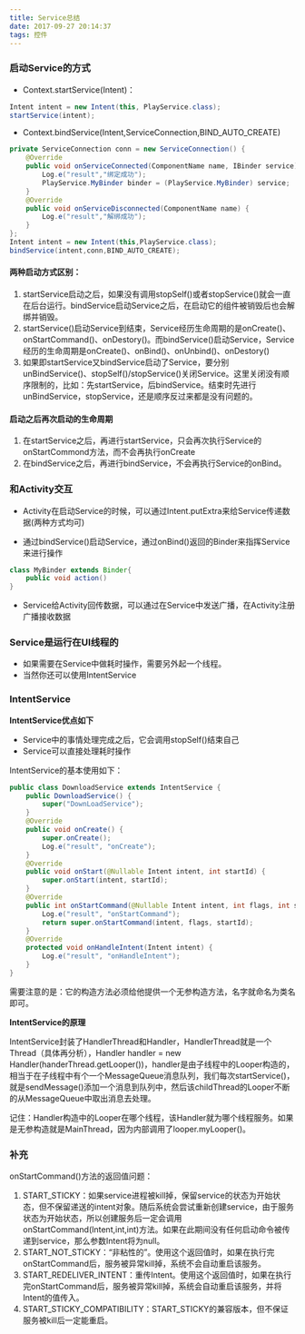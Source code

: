 ```yaml
---
title: Service总结
date: 2017-09-27 20:14:37
tags: 控件
---
```

### 启动Service的方式

- Context.startService(Intent)：
``` java
Intent intent = new Intent(this, PlayService.class);
startService(intent);
```

- Context.bindService(Intent,ServiceConnection,BIND_AUTO_CREATE)
``` java
private ServiceConnection conn = new ServiceConnection() {
    @Override
    public void onServiceConnected(ComponentName name, IBinder service) {
        Log.e("result","绑定成功");
        PlayService.MyBinder binder = (PlayService.MyBinder) service;
  	}
    @Override
    public void onServiceDisconnected(ComponentName name) {
        Log.e("result","解绑成功");
  	}
};
Intent intent = new Intent(this,PlayService.class);
bindService(intent,conn,BIND_AUTO_CREATE);
```

#### 两种启动方式区别：

1. startService启动之后，如果没有调用stopSelf()或者stopService()就会一直在后台运行。bindService启动Service之后，在启动它的组件被销毁后也会解绑并销毁。
2. startService()启动Service到结束，Service经历生命周期的是onCreate()、onStartCommand()、onDestory()。而bindService()启动Service，Service经历的生命周期是onCreate()、onBind()、onUnbind()、onDestory()
3. 如果即startService又bindService启动了Service，要分别unBindService()、stopSelf()/stopService()关闭Service。这里关闭没有顺序限制的，比如：先startService，后bindService。结束时先进行unBindService，stopService，还是顺序反过来都是没有问题的。

#### 启动之后再次启动的生命周期

1. 在startService之后，再进行startService，只会再次执行Service的onStartCommond方法，而不会再执行onCreate
2. 在bindService之后，再进行bindService，不会再执行Service的onBind。

### 和Activity交互

- Activity在启动Service的时候，可以通过Intent.putExtra来给Service传递数据(两种方式均可)

- 通过bindService()启动Service，通过onBind()返回的Binder来指挥Service来进行操作
``` java
class MyBinder extends Binder{
    public void action()
}
```

- Service给Activity回传数据，可以通过在Service中发送广播，在Activity注册广播接收数据

### Service是运行在UI线程的

- 如果需要在Service中做耗时操作，需要另外起一个线程。
- 当然你还可以使用IntentService

### IntentService

**IntentService优点如下**

- Service中的事情处理完成之后，它会调用stopSelf()结束自己
- Service可以直接处理耗时操作

IntentService的基本使用如下：
``` java
public class DownloadService extends IntentService {
    public DownloadService() {
        super("DownLoadService");
    }
    @Override
    public void onCreate() {
        super.onCreate();
        Log.e("result", "onCreate");
    }
    @Override
    public void onStart(@Nullable Intent intent, int startId) {
        super.onStart(intent, startId);
    }
    @Override
    public int onStartCommand(@Nullable Intent intent, int flags, int startId) {
        Log.e("result", "onStartCommand");
        return super.onStartCommand(intent, flags, startId);
    }
    @Override
    protected void onHandleIntent(Intent intent) {
        Log.e("result", "onHandleIntent");
    }
}
```

需要注意的是：它的构造方法必须给他提供一个无参构造方法，名字就命名为类名即可。

**IntentService的原理**

IntentService封装了HandlerThread和Handler，HandlerThread就是一个Thread（具体再分析），Handler handler = new Handler(handerThread.getLooper())，handler是由子线程中的Looper构造的，相当于在子线程中有个一个MessageQueue消息队列，我们每次startService()，就是sendMessage()添加一个消息到队列中，然后该childThread的Looper不断的从MessageQueue中取出消息去处理。

记住：Handler构造中的Looper在哪个线程，该Handler就为哪个线程服务。如果是无参构造就是MainThread，因为内部调用了looper.myLooper()。

### 补充

onStartCommand()方法的返回值问题：

1. START_STICKY：如果service进程被kill掉，保留service的状态为开始状态，但不保留递送的intent对象。随后系统会尝试重新创建service，由于服务状态为开始状态，所以创建服务后一定会调用onStartCommand(Intent,int,int)方法。如果在此期间没有任何启动命令被传递到service，那么参数Intent将为null。
2. START_NOT_STICKY：“非粘性的”。使用这个返回值时，如果在执行完onStartCommand后，服务被异常kill掉，系统不会自动重启该服务。
3. START_REDELIVER_INTENT：重传Intent。使用这个返回值时，如果在执行完onStartCommand后，服务被异常kill掉，系统会自动重启该服务，并将Intent的值传入。
4. START_STICKY_COMPATIBILITY：START_STICKY的兼容版本，但不保证服务被kill后一定能重启。